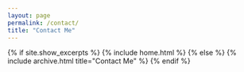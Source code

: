```yaml
---
layout: page
permalink: /contact/
title: "Contact Me"
---
```



{% if site.show_excerpts %}
  {% include home.html %}
{% else %}
  {% include archive.html title="Contact Me" %}
{% endif %}
